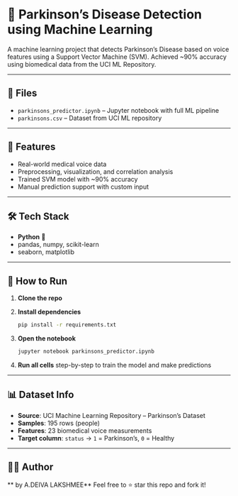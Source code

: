 # 🧠 Parkinson’s Disease Detection using Machine Learning

A machine learning project that detects Parkinson’s Disease based on voice features using a Support Vector Machine (SVM).
Achieved \~90% accuracy using biomedical data from the UCI ML Repository.

---

## 📂 Files

* `parkinsons_predictor.ipynb` – Jupyter notebook with full ML pipeline
* `parkinsons.csv` – Dataset from UCI ML repository

---

## 🚀 Features

* Real-world medical voice data
* Preprocessing, visualization, and correlation analysis
* Trained SVM model with \~90% accuracy
* Manual prediction support with custom input

---

## 🛠 Tech Stack

* **Python** 🐍
* pandas, numpy, scikit-learn
* seaborn, matplotlib

---

## 🧪 How to Run

1. **Clone the repo**
2. **Install dependencies**

   ```bash
   pip install -r requirements.txt
   ```
3. **Open the notebook**

   ```bash
   jupyter notebook parkinsons_predictor.ipynb
   ```
4. **Run all cells** step-by-step to train the model and make predictions

---

## 📊 Dataset Info

* **Source**: UCI Machine Learning Repository – Parkinson’s Dataset
* **Samples**: 195 rows (people)
* **Features**: 23 biomedical voice measurements
* **Target column**: `status` → `1` = Parkinson’s, `0` = Healthy

---

## 🙋‍♀️ Author

** by A.DEIVA LAKSHMEE**
Feel free to ⭐ star this repo and fork it!

